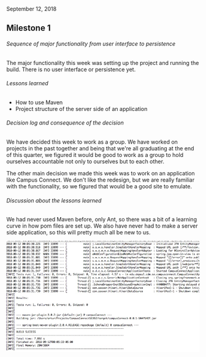 September 12, 2018

## Milestone 1

###### Sequence of major functionality from user interface to persistence

The major functionality this week was setting up the project and running the build. There is no user interface or persistence yet.

###### Lessons learned

- How to use Maven
- Project structure of the server side of an application

###### Decision log and consequence of the decision

We have decided this week to work as a group. We have worked on projects in the past together and being that we're all graduating at the end of this quarter, we figured it would be good to work as a group to hold ourselves accountable not only to ourselves but to each other.

The other main decision we made this week was to work on an application like Campus Connect. We don't like the redesign, but we are really familiar with the functionality, so we figured that would be a good site to emulate.

###### Discussion about the lessons learned

We had never used Maven before, only Ant, so there was a bit of a learning curve in how pom files are set up. We also have never had to make a server side application, so this will pretty much all be new to us.


![Successful build](../images/milestone1.jpeg)
